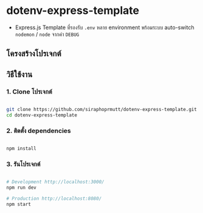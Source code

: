 # dotenv-express-template

- Express.js Template ที่รองรับ `.env` หลาย environment พร้อมระบบ auto-switch `nodemon` / `node` จากค่า `DEBUG`

## โครงสร้างโปรเจกต์

## วิธีใช้งาน

### 1. Clone โปรเจกต์

```bash

git clone https://github.com/siraphoprmutt/dotenv-express-template.git
cd dotenv-express-template

```

### 2. ติดตั้ง dependencies

```bash

npm install

```

### 3. รันโปรเจกต์

```bash

# Development http://localhost:3000/
npm run dev

# Production http://localhost:8080/
npm start

```

